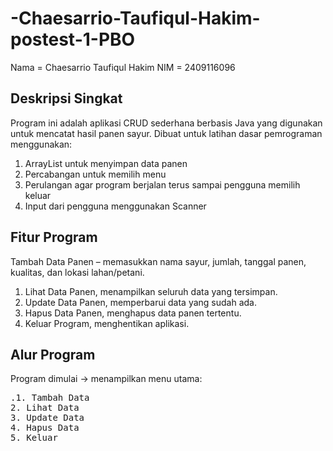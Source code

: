 # -Chaesarrio-Taufiqul-Hakim-postest-1-PBO
Nama = Chaesarrio Taufiqul Hakim
NIM = 2409116096

## Deskripsi Singkat
Program ini adalah aplikasi CRUD sederhana berbasis Java yang digunakan untuk mencatat hasil panen sayur.
Dibuat untuk latihan dasar pemrograman menggunakan:

1) ArrayList untuk menyimpan data panen
2) Percabangan untuk memilih menu
3) Perulangan agar program berjalan terus sampai pengguna memilih keluar
4) Input dari pengguna menggunakan Scanner

## Fitur Program

Tambah Data Panen – memasukkan nama sayur, jumlah, tanggal panen, kualitas, dan lokasi lahan/petani.

1) Lihat Data Panen, menampilkan seluruh data yang tersimpan.
2) Update Data Panen, memperbarui data yang sudah ada.
3) Hapus Data Panen, menghapus data panen tertentu.
4) Keluar Program, menghentikan aplikasi.

## Alur Program

Program dimulai → menampilkan menu utama:
<pre>.1. Tambah Data  
2. Lihat Data  
3. Update Data  
4. Hapus Data  
5. Keluar <pre>
